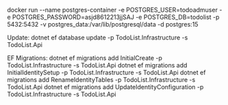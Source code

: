 docker run --name postgres-container -e POSTGRES_USER=todoadmuser -e POSTGRES_PASSWORD=asjd8612213jjSAJ -e POSTGRES_DB=todolist -p 5432:5432 -v postgres_data:/var/lib/postgresql/data -d postgres:15

Update:
dotnet ef database update -p TodoList.Infrastructure -s TodoList.Api

EF Migrations:
dotnet ef migrations add InitialCreate -p TodoList.Infrastructure -s TodoList.Api
dotnet ef migrations add InitialIdentitySetup -p TodoList.Infrastructure -s TodoList.Api
dotnet ef migrations add RenameIdentityTables -p TodoList.Infrastructure -s TodoList.Api
dotnet ef migrations add UpdateIdentityConfiguration -p TodoList.Infrastructure -s TodoList.Api